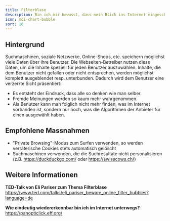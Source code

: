 ```yaml
---
title: Filterblase
description: Bin ich mir bewusst, dass mein Blick ins Internet eingeschränkt wird – basierend auf meiner bisherigen Aktivität?
icon: mdi-chart-bubble
sort: 10
---
```




## Hintergrund

Suchmaschinen, soziale Netzwerke, Online-Shops, etc. speichern möglichst viele Daten über ihre Benutzer. Die Webseiten-Betreiber nutzen diese Daten, um die Inhalte speziell für jeden Benutzer auszuwählen. Inhalte, die dem Benutzer nicht gefallen oder nicht entsprechen, werden möglichst komplett ausgeblendet resp. unterbunden. Dadurch wird dem Benutzer eine verzerrte Sicht präsentiert:

- Es entsteht der Eindruck, dass alle so denken wie man selber.
- Fremde Meinungen werden so kaum mehr wahrgenommen.
- Als Benutzer kann man folglich nicht mehr finden, was im Internet vorhanden ist, sondern nur noch, was die Algorithmen der Anbieter für einen ausgewählt haben.


## Empfohlene Massnahmen

- "Private Browsing"-Modus zum Surfen verwenden, so werden verräterische Cookies stets automatisch gelöscht
- Suchmaschinen verwenden, die die Suchresultate nicht personalisieren (z.B. https://duckduckgo.com/ oder https://swisscows.ch/)


## Weitere Informationen

**TED-Talk von Eli Pariser zum Thema Filterblase**
https://www.ted.com/talks/eli_pariser_beware_online_filter_bubbles?language=de


**Wie eindeutig wiedererkennbar bin ich im Internet unterwegs?**
https://panopticlick.eff.org/
